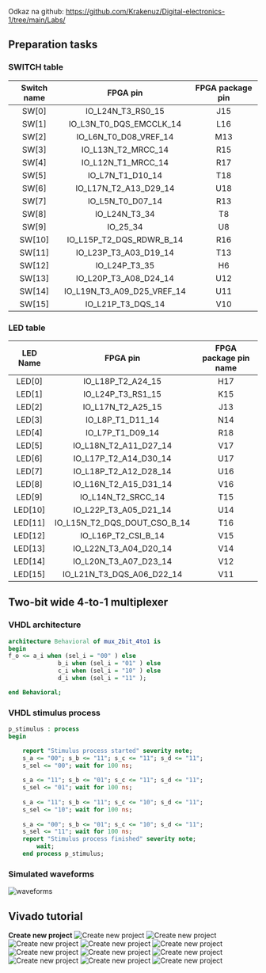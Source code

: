 Odkaz na github: https://github.com/Krakenuz/Digital-electronics-1/tree/main/Labs/
## Preparation tasks
### SWITCH table
| **Switch name** | **FPGA pin** | **FPGA package pin** |
| :-: | :-: | :-: |
| SW[0] | IO_L24N_T3_RS0_15 |  J15 |
| SW[1] | IO_L3N_T0_DQS_EMCCLK_14 |  L16 |
| SW[2] | IO_L6N_T0_D08_VREF_14 |  M13 |
| SW[3] | IO_L13N_T2_MRCC_14 |  R15 |
| SW[4] | IO_L12N_T1_MRCC_14 |  R17 |
| SW[5] | IO_L7N_T1_D10_14 |  T18 |
| SW[6] | IO_L17N_T2_A13_D29_14 |  U18 |
| SW[7] | IO_L5N_T0_D07_14 |  R13 |
| SW[8] | IO_L24N_T3_34 |  T8 |
| SW[9] | IO_25_34 |  U8 |
| SW[10] | IO_L15P_T2_DQS_RDWR_B_14 |  R16 |
| SW[11] | IO_L23P_T3_A03_D19_14 |  T13 |
| SW[12] | IO_L24P_T3_35 |  H6 |
| SW[13] | IO_L20P_T3_A08_D24_14 |  U12 |
| SW[14] | IO_L19N_T3_A09_D25_VREF_14 |  U11 |
| SW[15] | IO_L21P_T3_DQS_14 |  V10 |

### LED table
| **LED Name** | **FPGA pin** | **FPGA package pin name** |
| :-: | :-: | :-: |
| LED[0] | IO_L18P_T2_A24_15 |  H17 |
| LED[1] | IO_L24P_T3_RS1_15 |  K15 |
| LED[2] | IO_L17N_T2_A25_15 |  J13 |
| LED[3] | IO_L8P_T1_D11_14 |  N14 |
| LED[4] | IO_L7P_T1_D09_14 |  R18 |
| LED[5] | IO_L18N_T2_A11_D27_14 |  V17 |
| LED[6] | IO_L17P_T2_A14_D30_14 |  U17 |
| LED[7] | IO_L18P_T2_A12_D28_14 |  U16 |
| LED[8] | IO_L16N_T2_A15_D31_14 |  V16 |
| LED[9] | IO_L14N_T2_SRCC_14 |  T15 |
| LED[10] | IO_L22P_T3_A05_D21_14 |  U14 |
| LED[11] | IO_L15N_T2_DQS_DOUT_CSO_B_14 |  T16 |
| LED[12] | IO_L16P_T2_CSI_B_14 |  V15 |
| LED[13] | IO_L22N_T3_A04_D20_14 |  V14 |
| LED[14] | IO_L20N_T3_A07_D23_14 |  V12 |
| LED[15] | IO_L21N_T3_DQS_A06_D22_14 |  V11 |

## Two-bit wide 4-to-1 multiplexer
### VHDL architecture
```vhdl
architecture Behavioral of mux_2bit_4to1 is
begin
f_o <= a_i when (sel_i = "00" ) else
              b_i when (sel_i = "01" ) else
              c_i when (sel_i = "10" ) else
              d_i when (sel_i = "11" );

end Behavioral;
```
### VHDL stimulus process
```vhdl
p_stimulus : process
begin

    report "Stimulus process started" severity note;
    s_a <= "00"; s_b <= "11"; s_c <= "11"; s_d <= "11";
    s_sel <= "00"; wait for 100 ns;
    
    s_a <= "11"; s_b <= "01"; s_c <= "11"; s_d <= "11";
    s_sel <= "01"; wait for 100 ns;
    
    s_a <= "11"; s_b <= "11"; s_c <= "10"; s_d <= "11";
    s_sel <= "10"; wait for 100 ns;
    
    s_a <= "00"; s_b <= "01"; s_c <= "10"; s_d <= "11";
    s_sel <= "11"; wait for 100 ns;
    report "Stimulus process finished" severity note;
        wait;
    end process p_stimulus;
```
### Simulated waveforms
![waveforms](Images/simulace.PNG)
## Vivado tutorial
__Create new project__
![Create new project](Images/File-new.png)
![Create new project](Images/next.PNG)
![Create new project](Images/name.PNG)
![Create new project](Images/next2.PNG)
![Create new project](Images/newfile.PNG)
![Create new project](Images/next3.PNG)
![Create new project](Images/next4.PNG)
![Create new project](Images/board.PNG)
![Create new project](Images/finish.PNG)
![Create new project](Images/define_modules.PNG)
![Create new project](Images/simulace-run.png)